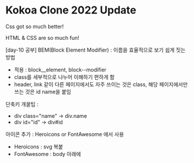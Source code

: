 # Kokoa Clone 2022 Update

Css got so much better!

HTML & CSS are so much fun!

[day-10 공부]
BEM(Block Element Modifier) : 이름을 효율적으로 보기 쉽게 짓는 방법

- 적용 : block\_\_element, block--modifier
- class를 세부적으로 나누어 이해하기 편하게 함
- header, link 같이 다른 페이지에서도 자주 쓰이는 것은 class, 해당 페이지에서만 쓰는 것은 id name을 붙임

단축키 개꿀팁 :

- div class="name" -> div.name
- div id="id" -> div#id

아이콘 추가 : Heroicons or FontAwesome 에서 사용

- Heroicons : svg 복붙
- FontAwesome : body 아래에 <script> 태그 추가 및 icon 복붙

폰트 추가 :

- css 파일에 font-family 추가
- google font 웹페이지에서 style 다운로드 후 html -<link> or css - @import & font-family 추가

새로 배운 것 :

- :not()의 사용 / 괄호 안에 해당하는 것들을 제외하고서 대괄호의 내용을 적용하는 것
- cursor / 마우스 커서 모양 변경
- inherit(상속) / 부모의 값에서 받아옴, color 같은 경우 default is black
- css file도 세분화 해서 styles.css 파일에 모두 @import 하는 방식 선호
- form`s action( : next html file ) and method ( : get or post ? )

느낀점 :

- 'transition' 나올때 순간 '저게 뭐지?'함 복습을 잘하자...

[day-11 공부]
새로 배운 것 :

- nav>il>li\*(필요한 갯수)>a / list를 쉽게 생성할 수 있는 단축키
- box-sizing: border-box; / padding 값으로 인해 width가 늘어나는 문제 해결

느낀점 :

- 과제 너무힘들어 너무너무너무너무너무너무너무너무너무너무너무너무너무너무너무너무너무너무너무너무너무너무너무너무너무너무너무너무너무너무너무너무너무너무너무너무너무너무너무너무너무너무너무너무너무너무너무너무너무너무너무너무너무너무너무너무너무너무너무너무
